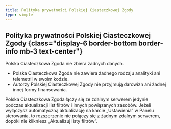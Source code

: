 ```yaml
---
title: Polityka prywatności Polskiej Ciasteczkowej Zgody
type: simple
---
```

## Polityka prywatności Polskiej Ciasteczkowej Zgody {class="display-6 border-bottom border-info mb-3 text-center"}

Polska Ciasteczkowa Zgoda nie zbiera żadnych danych.

* Polska Ciasteczkowa Zgoda nie zawiera żadnego rodzaju analityki ani telemetrii w swoim kodzie.
* Autorzy Polskiej Ciasteczkowej Zgody nie przyjmują darowizn ani żadnej innej formy finansowania.

Polska Ciasteczkowa Zgoda łączy się ze zdalnym serwerem jedynie podczas aktualizacji list filtrów i innych powiązanych zasobów. Jeżeli wyłączysz automatyczną aktualizację na karcie „Ustawienia” w Panelu sterowania, to rozszerzenie nie połączy się z żadnym zdalnym serwerem, dopóki nie klikniesz „Aktualizuj listy filtrów”.
